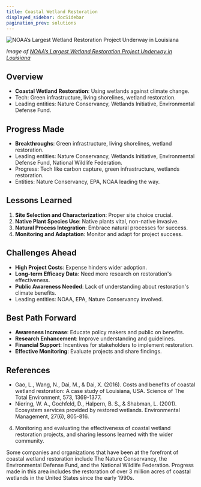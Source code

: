 ```yaml
---
title: Coastal Wetland Restoration
displayed_sidebar: docSidebar
pagination_prev: solutions
---
```


![NOAA’s Largest Wetland Restoration Project Underway in Louisiana](../static/img/coastal-wetland-restoration.jpg)

_Image of [NOAA’s Largest Wetland Restoration Project Underway in Louisiana](https://www.fisheries.noaa.gov/feature-story/noaas-largest-wetland-restoration-project-underway-louisiana)_

## Overview

- **Coastal Wetland Restoration**: Using wetlands against climate change.
- Tech: Green infrastructure, living shorelines, wetland restoration.
- Leading entities: Nature Conservancy, Wetlands Initiative, Environmental Defense Fund.

## Progress Made

- **Breakthroughs**: Green infrastructure, living shorelines, wetland restoration.
- Leading entities: Nature Conservancy, Wetlands Initiative, Environmental Defense Fund, National Wildlife Federation.
- Progress: Tech like carbon capture, green infrastructure, wetlands restoration.
- Entities: Nature Conservancy, EPA, NOAA leading the way.

## Lessons Learned

1. **Site Selection and Characterization**: Proper site choice crucial.
2. **Native Plant Species Use**: Native plants vital, non-native invasive.
3. **Natural Process Integration**: Embrace natural processes for success.
4. **Monitoring and Adaptation**: Monitor and adapt for project success.

## Challenges Ahead

- **High Project Costs**: Expense hinders wider adoption.
- **Long-term Efficacy Data**: Need more research on restoration's effectiveness.
- **Public Awareness Needed**: Lack of understanding about restoration's climate benefits.
- Leading entities: NOAA, EPA, Nature Conservancy involved.

## Best Path Forward

- **Awareness Increase**: Educate policy makers and public on benefits.
- **Research Enhancement**: Improve understanding and guidelines.
- **Financial Support**: Incentives for stakeholders to implement restoration.
- **Effective Monitoring**: Evaluate projects and share findings.

## References

- Gao, L., Wang, N., Dai, M., & Dai, X. (2016). Costs and benefits of coastal wetland restoration: A case study of Louisiana, USA. Science of The Total Environment, 573, 1369-1377.
- Niering, W. A., Gochfeld, D., Halpern, B. S., & Shabman, L. (2001). Ecosystem services provided by restored wetlands. Environmental Management, 27(6), 805-816.


4. Monitoring and evaluating the effectiveness of coastal wetland restoration projects, and sharing lessons learned with the wider community.

Some companies and organizations that have been at the forefront of coastal wetland restoration include The Nature Conservancy, the Environmental Defense Fund, and the National Wildlife Federation. Progress made in this area includes the restoration of over 3 million acres of coastal wetlands in the United States since the early 1990s.

